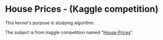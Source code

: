 # House Prices - (Kaggle competition)
This kernel's purpose is studying algorithm.

The subject is from kaggle competition named "[House Prices](https://www.kaggle.com/c/house-prices-advanced-regression-techniques)".
